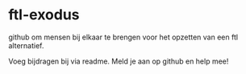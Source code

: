 # ftl-exodus

github om mensen bij elkaar te brengen voor het opzetten van een ftl alternatief.

Voeg bijdragen bij via readme.
Meld je aan op github en help mee!
